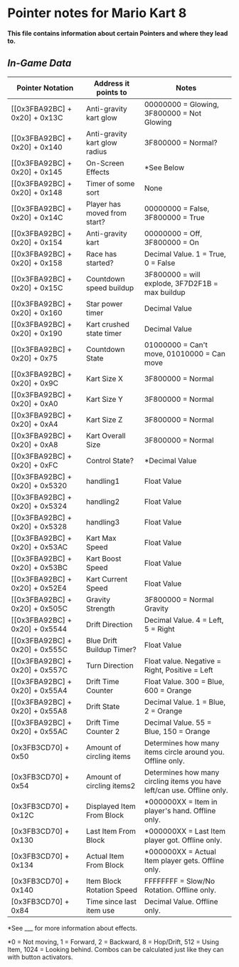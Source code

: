# Pointer notes for Mario Kart 8

#### This file contains information about certain Pointers and where they lead to.

## _In-Game Data_
|  Pointer Notation            | Address it points to    |          Notes
|------------------------------|-------------------------|----------------------
|[[0x3FBA92BC] + 0x20] + 0x13C |Anti-gravity kart glow   |00000000 = Glowing, 3F800000 = Not Glowing
|[[0x3FBA92BC] + 0x20] + 0x140 |Anti-gravity kart glow radius|3F800000 = Normal?
|[[0x3FBA92BC] + 0x20] + 0x145 |On-Screen Effects        |*See Below
|[[0x3FBA92BC] + 0x20] + 0x148 |Timer of some sort       |None
|[[0x3FBA92BC] + 0x20] + 0x14C |Player has moved from start?|00000000 = False, 3F800000 = True
|[[0x3FBA92BC] + 0x20] + 0x154 |Anti-gravity kart        |00000000 = Off, 3F800000 = On
|[[0x3FBA92BC] + 0x20] + 0x158 |Race has started?        |Decimal Value. 1 = True, 0 = False
|[[0x3FBA92BC] + 0x20] + 0x15C |Countdown speed buildup  |3F800000 = will explode, 3F7D2F1B = max buildup
|[[0x3FBA92BC] + 0x20] + 0x160 |Star power timer         |Decimal Value
|[[0x3FBA92BC] + 0x20] + 0x190 |Kart crushed state timer |Decimal Value
|[[0x3FBA92BC] + 0x20] + 0x75  |Countdown State          |01000000 = Can't move, 01010000 = Can move
|[[0x3FBA92BC] + 0x20] + 0x9C  |Kart Size X              |3F800000 = Normal
|[[0x3FBA92BC] + 0x20] + 0xA0  |Kart Size Y              |3F800000 = Normal
|[[0x3FBA92BC] + 0x20] + 0xA4  |Kart Size Z              |3F800000 = Normal
|[[0x3FBA92BC] + 0x20] + 0xA8  |Kart Overall Size        |3F800000 = Normal
|[[0x3FBA92BC] + 0x20] + 0xFC  |Control State?           |*Decimal Value
|[[0x3FBA92BC] + 0x20] + 0x5320|handling1                |Float Value
|[[0x3FBA92BC] + 0x20] + 0x5324|handling2                |Float Value
|[[0x3FBA92BC] + 0x20] + 0x5328|handling3                |Float Value
|[[0x3FBA92BC] + 0x20] + 0x53AC|Kart Max Speed           |Float Value
|[[0x3FBA92BC] + 0x20] + 0x53BC|Kart Boost Speed         |Float Value
|[[0x3FBA92BC] + 0x20] + 0x52E4|Kart Current Speed       |Float Value
|[[0x3FBA92BC] + 0x20] + 0x505C|Gravity Strength         |3F800000 = Normal Gravity
|[[0x3FBA92BC] + 0x20] + 0x5544|Drift Direction          |Decimal Value. 4 = Left, 5 = Right
|[[0x3FBA92BC] + 0x20] + 0x555C|Blue Drift Buildup Timer?|Float Value
|[[0x3FBA92BC] + 0x20] + 0x557C|Turn Direction           |Float value. Negative = Right, Positive = Left
|[[0x3FBA92BC] + 0x20] + 0x55A4|Drift Time Counter       |Float Value. 300 = Blue, 600 = Orange
|[[0x3FBA92BC] + 0x20] + 0x55A8|Drift State              |Decimal Value. 1 = Blue, 2 = Orange
|[[0x3FBA92BC] + 0x20] + 0x55AC|Drift Time Counter 2     |Decimal Value. 55 = Blue, 150 = Orange
|[0x3FB3CD70] + 0x50           |Amount of circling items |Determines how many items circle around you. Offline only.
|[0x3FB3CD70] + 0x54           |Amount of circling items2|Determines how many circling items you have left/can use. Offline only.
|[0x3FB3CD70] + 0x12C          |Displayed Item From Block|*000000XX = Item in player's hand. Offline only.
|[0x3FB3CD70] + 0x130          |Last Item From Block     |*000000XX = Last Item player got. Offline only.
|[0x3FB3CD70] + 0x134          |Actual Item From Block   |*000000XX = Actual Item player gets. Offline only.
|[0x3FB3CD70] + 0x140          |Item Block Rotation Speed|FFFFFFFF = Slow/No Rotation. Offline only.
|[0x3FB3CD70] + 0x84           |Time since last item use |Decimal Value. Offline only.

*See ___ for more information about effects.

*0 = Not moving, 1 = Forward, 2 = Backward, 8 = Hop/Drift, 512 = Using Item, 1024 = Looking behind.
 Combos can be calculated just like they can with button activators.
